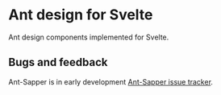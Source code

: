 # Ant design for Svelte

Ant design components implemented for Svelte.

## Bugs and feedback

Ant-Sapper is in early development [Ant-Sapper issue tracker](https://github.com/shoobah/ant-svelte/issues).
